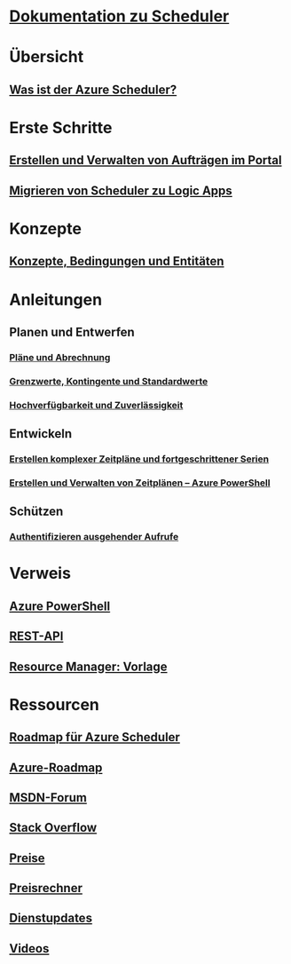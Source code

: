 # [Dokumentation zu Scheduler](index.md)

# Übersicht
## [Was ist der Azure Scheduler?](scheduler-intro.md)

# Erste Schritte
## [Erstellen und Verwalten von Aufträgen im Portal](scheduler-get-started-portal.md)
## [Migrieren von Scheduler zu Logic Apps](migrate-from-scheduler-to-logic-apps.md)

# Konzepte
## [Konzepte, Bedingungen und Entitäten](scheduler-concepts-terms.md)

# Anleitungen
## Planen und Entwerfen
### [Pläne und Abrechnung](scheduler-plans-billing.md)
### [Grenzwerte, Kontingente und Standardwerte](scheduler-limits-defaults-errors.md)
### [Hochverfügbarkeit und Zuverlässigkeit](scheduler-high-availability-reliability.md)

## Entwickeln
### [Erstellen komplexer Zeitpläne und fortgeschrittener Serien](scheduler-advanced-complexity.md)
### [Erstellen und Verwalten von Zeitplänen – Azure PowerShell](scheduler-powershell-reference.md)

## Schützen
### [Authentifizieren ausgehender Aufrufe](scheduler-outbound-authentication.md)

# Verweis
## [Azure PowerShell](/powershell/module/azurerm.scheduler)
## [REST-API](/rest/api/scheduler)
## [Resource Manager: Vorlage](/azure/templates/microsoft.scheduler/allversions)

# Ressourcen
## [Roadmap für Azure Scheduler](https://azure.microsoft.com/updates/?product=scheduler)
## [Azure-Roadmap](https://azure.microsoft.com/updates/)
## [MSDN-Forum](https://social.msdn.microsoft.com/Forums/home?forum=azurescheduler)
## [Stack Overflow](http://stackoverflow.com/questions/tagged/azure-scheduler)
## [Preise](https://azure.microsoft.com/pricing/details/scheduler/)
## [Preisrechner](https://azure.microsoft.com/pricing/calculator/)
## [Dienstupdates](https://azure.microsoft.com/updates/?product=scheduler)
## [Videos](https://azure.microsoft.com/documentation/videos/index/?services=scheduler)